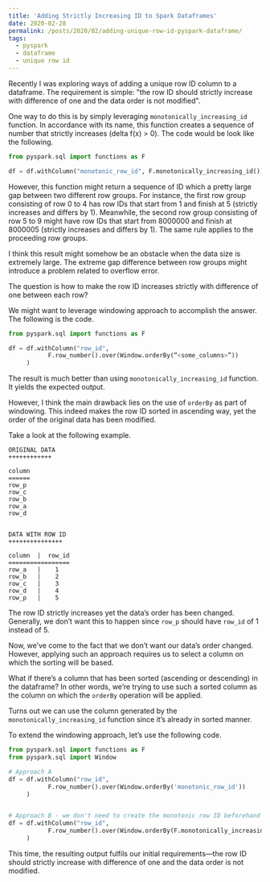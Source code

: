 ```yaml
---
title: 'Adding Strictly Increasing ID to Spark Dataframes'
date: 2020-02-28
permalink: /posts/2020/02/adding-unique-row-id-pyspark-dataframe/
tags:
  - pyspark
  - dataframe
  - unique row id
---
```


Recently I was exploring ways of adding a unique row ID column to a dataframe. The requirement is simple: "the row ID should strictly increase with difference of one and the data order is not modified".

One way to do this is by simply leveraging `monotonically_increasing_id` function. In accordance with its name, this function creates a sequence of number that strictly increases (delta f(x) > 0). The code would be look like the following.

```python
from pyspark.sql import functions as F

df = df.withColumn("monotonic_row_id", F.monotonically_increasing_id())
```

However, this function might return a sequence of ID which a pretty large gap between two different row groups. For instance, the first row group consisting of row 0 to 4 has row IDs that start from 1 and finish at 5 (strictly increases and differs by 1). Meanwhile, the second row group consisting of row 5 to 9 might have row IDs that start from 8000000 and finish at 8000005 (strictly increases and differs by 1). The same rule applies to the proceeding row groups.

I think this result might somehow be an obstacle when the data size is extremely large. The extreme gap difference between row groups might introduce a problem related to overflow error.

The question is how to make the row ID increases strictly with difference of one between each row?

We might want to leverage windowing approach to accomplish the answer. The following is the code.

```python
from pyspark.sql import functions as F

df = df.withColumn("row_id", 
		   F.row_number().over(Window.orderBy(“<some_columns>”))
     )
```

The result is much better than using `monotonically_increasing_id` function. It yields the expected output.

However, I think the main drawback lies on the use of `orderBy` as part of windowing. This indeed makes the row ID sorted in ascending way, yet the order of the original data has been modified.

Take a look at the following example.

```
ORIGINAL DATA
++++++++++++

column
======
row_p
row_c
row_b
row_a
row_d


DATA WITH ROW ID
+++++++++++++++

column	|  row_id
=================
row_a	|    1
row_b	|    2
row_c	|    3
row_d	|    4
row_p	|    5
```

The row ID strictly increases yet the data’s order has been changed. Generally, we don’t want this to happen since `row_p` should have `row_id` of 1 instead of 5.

Now, we’ve come to the fact that we don’t want our data’s order changed. However, applying such an approach requires us to select a column on which the sorting will be based.

What if there’s a column that has been sorted (ascending or descending) in the dataframe? In other words, we’re trying to use such a sorted column as the column on which the `orderBy` operation will be applied.

Turns out we can use the column generated by the `monotonically_increasing_id` function since it’s already in sorted manner.

To extend the windowing approach, let’s use the following code.

```python
from pyspark.sql import functions as F
from pyspark.sql import Window

# Approach A
df = df.withColumn("row_id", 
		   F.row_number().over(Window.orderBy('monotonic_row_id'))
     )


# Approach B - we don't need to create the monotonic row ID beforehand
df = df.withColumn("row_id", 
		   F.row_number().over(Window.orderBy(F.monotonically_increasing_id()))
     )
```

This time, the resulting output fulfils our initial requirements—the row ID should strictly increase with difference of one and the data order is not modified.
